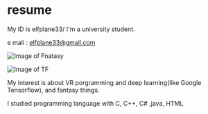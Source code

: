 # resume
My ID is elfplane33/ I'm a university student.

e mali : elfplane33@gmail.com

![Image of Fnatasy](http://i.gr-assets.com/images/S/compressed.photo.goodreads.com/hostedimages/1416680209i/12039321._SX540_.jpg)

![Image of TF](https://wookayin.github.io/tensorflow-talk-debugging/images/tensorflow-logo.png)

My interest is about VR porgramming and deep learning(like Google Tensorflow), and fantasy things.

I studied programming language with C, C++, C# ,java, HTML

